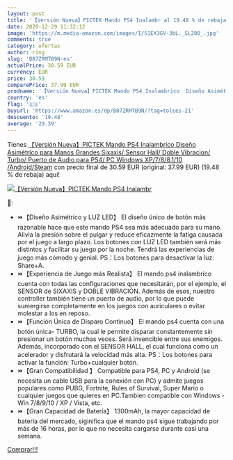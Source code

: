 ```yaml
---
layout: post
title: '【Versión Nueva】PICTEK Mando PS4 Inalambr al 19.48 % de rebaja'
date: 2020-12-29 11:32:12
image: 'https://m.media-amazon.com/images/I/51EX3GV-3bL._SL200_.jpg'
comments: true
category: ofertas
author: ring
slug: 'B07ZRMTB9N-es'
actualPrice: 30.59 EUR
currency: EUR
price: 30.59
comparePrice: 37.99 EUR
prodname: '【Versión Nueva】PICTEK Mando PS4 Inalambrico  Diseño Asimétrico para Manos Grandes  Sixaxis/ Sensor Hall/ Doble Vibracion/ Turbo/ Puerto de Audio  para PS4/ PC  Windows XP/7/8/8.1/10  /Android/Steam'
country: 'es'
flag: '🇪🇸'
buyurl: 'https://www.amazon.es/dp/B07ZRMTB9N/?tag=tolees-21'
descuento: '19.48'
average: '29.39'
---
```


Tienes [【Versión Nueva】PICTEK Mando PS4 Inalambrico  Diseño Asimétrico para Manos Grandes  Sixaxis/ Sensor Hall/ Doble Vibracion/ Turbo/ Puerto de Audio  para PS4/ PC  Windows XP/7/8/8.1/10  /Android/Steam](https://www.amazon.es/dp/B07ZRMTB9N/?tag=tolees-21) con precio final de  30.59 EUR (original: 37.99 EUR) (19.48 %  de rebaja) aqui!

[![【Versión Nueva】PICTEK Mando PS4 Inalambr](https://m.media-amazon.com/images/I/51EX3GV-3bL._SL200_.jpg)](https://www.amazon.es/dp/B07ZRMTB9N/?tag=tolees-21)

🔎:

- ⏩【Diseño Asimétrico y LUZ LED】 El diseño único de botón más razonable hace que este mando PS4 sea más adecuado para su mano. Alivia la presión sobre el pulgar y reduce eficazmente la fatiga causada por el juego a largo plazo. Los botones con LUZ LED también será más distintos y facilitar su juego por la noche. Tendrá las experiencias de juego más cómodo y genial. PS：Los botones para desactivar la luz: Share+A.
- ⏩【Experiencia de Juego más Realista】 El mando ps4 inalambrico cuenta con todas las configuraciones que necesitarán, por el ejemplo, el SENSOR de SIXAXIS y DOBLE VIBRACIÓN. Además de esos, nuestro controller también tiene un puerto de audio, por lo que puede sumergirse completamente en los juegos con auriculares o evitar molestar a los en reposo.
- ⏩【Función Única de Disparo Continuo】 El mando ps4 cuenta con una botón única- TURBO, la cual le permite disparar constantemente sin presionar un botón muchas veces. Será invencible entre sus enemigos. Además, incorporado con el SENSOR HALL, el cual funciona como un acelerador y disfrutará la velocidad más alta. PS：Los botones para activar la función: Turbo+cualquier botón.
- ⏩【Gran Compatibilidad 】 Compatible para PS4, PC y Android (se necesita un cable USB para la conexión con PC) y admite juegos populares como PUBG, Fortnite, Rules of Survival, Super Mario o cualquier juegos que quieres en PC.Tambien compatible con Windows - Win 7/8/9/10 / XP / Vista, etc.
- ⏩【Gran Capacidad de Batería】 1300mAh, la mayor capacidad de batería del mercado, siginifica que el mando ps4 sigue trabajando por más de 16 horas, por lo que no necesita cargarse durante casi una semana.

[Comprar!!!](https://www.amazon.es/dp/B07ZRMTB9N/?tag=tolees-21)

